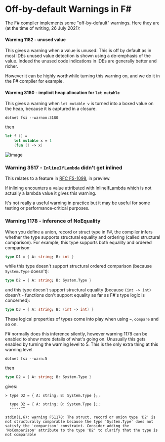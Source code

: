# Off-by-default Warnings in F#

The F# compiler implements some "off-by-default" warnings.  Here they are (at the time of writing, 26 July 2021):


#### Warning 1182 - unused value

This gives a warning when a value is unused.  This is off by default as in most IDEs unused value detection is shown using a de-emphasis of the value. Indeed the unused code indications in IDEs are generally better and richer.

However it can be highly worthwhile turning this warning on, and we do it in the F# compiler for example.


#### Warning 3180 - implicit heap allocation for `let mutable`

This gives a warning when `let mutable v` is turned into a boxed value on the heap, because it is captured in a closure.

```
dotnet fsi --warnon:3180
```
then
```fsharp
let f () = 
    let mutable x = 1
    (fun () -> x)
```

![image](https://user-images.githubusercontent.com/7204669/127040286-0b35d800-a4cc-4110-832b-df65603217b2.png)


### Warning 3517 - `InlineIfLambda` didn't get inlined

This relates to a feature in [RFC FS-1098](https://github.com/fsharp/fslang-design/blob/main/preview/FS-1098-inline-if-lambda.md), in preview.

If inlining encounters a value attributed with InlineIfLambda which is not actually a lambda value it gives this warning.

It's not really a useful warning in practice but it may be useful for some testing or performance-critical purposes.

### Warning 1178 - inference of NoEquality

When you define a union, record or struct type in F#, the compiler infers whether the type supports structural equality and ordering (called structural comparison).
For example, this type supports both equality and ordered comparison:
```fsharp
type D1 = { A: string; B: int }
```
while this type doesn't support structural ordered comparison (because `System.Type` doesn't):
```fsharp
type D2 = { A: string; B: System.Type }
```
and this type doesn't support structural equality (because `(int -> int)` doesn't - functions don't support equality as far as F#'s type logic is concerned):
```fsharp
type D3 = { A: string; B: (int -> int) }
```
These logical properties of types come into play when using `=`, `compare` and so on.

F# normally does this inference silently, however warning 1178 can be enabled to show more details of what's going on.
Unusually this gets enabled by turning the warning level to 5.  This is the only extra thing at this warning level.

```
dotnet fsi --warn:5
```

then 
```fsharp
type D2 = { A: string; B: System.Type }
```
gives:
```
> type D2 = { A: string; B: System.Type };;

  type D2 = { A: string; B: System.Type };;
  -----^^

stdin(1,6): warning FS1178: The struct, record or union type 'D2' is not structurally comparable because the type 'System.Type' does not satisfy the 'comparison' constraint. Consider adding the 'NoComparison' attribute to the type 'D2' to clarify that the type is not comparable
```

